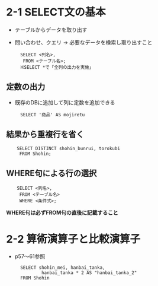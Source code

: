 # 2-1 SELECT文の基本
- テーブルからデータを取り出す
- 問い合わせ、クエリ → 必要なデータを検索し取り出すこと

        SELECT <列名>,
         FROM <テーブル名>;
        ※SELECT *で「全列の出力を実施」
## 定数の出力
- 既存のDBに追加して列に定数を追加できる

        SELECT '商品' AS mojiretu

## 結果から重複行を省く
        SELECT DISTINCT shohin_bunrui, torokubi
         FROM Shohin;

## WHERE句による行の選択
        SELECT <列名>,
         FROM <テーブル名>
         WHERE <条件式>;
**WHERE句は必ずFROM句の直後に記載すること**

# 2-2 算術演算子と比較演算子
- p57～61参照

        SELECT shohin_mei, hanbai_tanka,
                hanbai_tanka * 2 AS "hanbai_tanka_2"
        FROM Shohin
